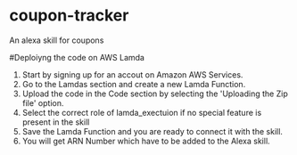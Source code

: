# coupon-tracker
An alexa skill for coupons

#Deploiyng the code on AWS Lamda
1. Start by signing up for an accout on Amazon AWS Services.
2. Go to the Lamdas section and create a new Lamda Function.
3. Upload the code in the Code section by selecting the 'Uploading the Zip file' option.
4. Select the correct role of lamda_exectuion if no special feature is present in the skill
5. Save the Lamda Function and you are ready to connect it with the skill.
6. You will get ARN Number which have to be added to the Alexa skill.
